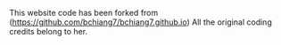 This website code has been forked from (https://github.com/bchiang7/bchiang7.github.io) All the original coding credits belong to her.

